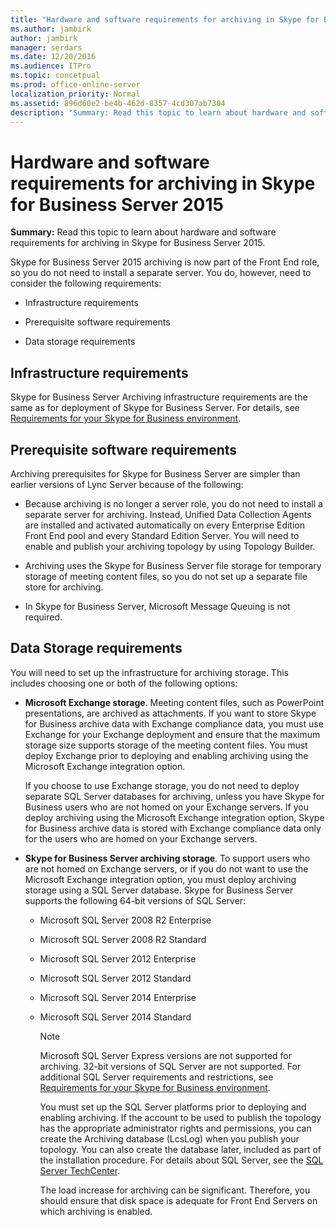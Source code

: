```yaml
---
title: "Hardware and software requirements for archiving in Skype for Business Server 2015"
ms.author: jambirk
author: jambirk
manager: serdars
ms.date: 12/20/2016
ms.audience: ITPro
ms.topic: concetpual
ms.prod: office-online-server
localization_priority: Normal
ms.assetid: 896d60e2-be4b-462d-8357-4cd307ab7304
description: "Summary: Read this topic to learn about hardware and software requirements for archiving in Skype for Business Server 2015."
---
```


# Hardware and software requirements for archiving in Skype for Business Server 2015
 
**Summary:** Read this topic to learn about hardware and software requirements for archiving in Skype for Business Server 2015.
  
Skype for Business Server 2015 archiving is now part of the Front End role, so you do not need to install a separate server. You do, however, need to consider the following requirements:
  
- Infrastructure requirements
    
- Prerequisite software requirements
    
- Data storage requirements
    
## Infrastructure requirements

Skype for Business Server Archiving infrastructure requirements are the same as for deployment of Skype for Business Server. For details, see [Requirements for your Skype for Business environment](../../plan-your-deployment/requirements-for-your-environment/requirements-for-your-environment.md). 
  
## Prerequisite software requirements

Archiving prerequisites for Skype for Business Server are simpler than earlier versions of Lync Server because of the following: 
  
- Because archiving is no longer a server role, you do not need to install a separate server for archiving. Instead, Unified Data Collection Agents are installed and activated automatically on every Enterprise Edition Front End pool and every Standard Edition Server. You will need to enable and publish your archiving topology by using Topology Builder.
    
- Archiving uses the Skype for Business Server file storage for temporary storage of meeting content files, so you do not set up a separate file store for archiving.
    
- In Skype for Business Server, Microsoft Message Queuing is not required.
    
## Data Storage requirements

You will need to set up the infrastructure for archiving storage. This includes choosing one or both of the following options:
  
- **Microsoft Exchange storage**. Meeting content files, such as PowerPoint presentations, are archived as attachments. If you want to store Skype for Business archive data with Exchange compliance data, you must use Exchange for your Exchange deployment and ensure that the maximum storage size supports storage of the meeting content files. You must deploy Exchange prior to deploying and enabling archiving using the Microsoft Exchange integration option. 
    
    If you choose to use Exchange storage, you do not need to deploy separate SQL Server databases for archiving, unless you have Skype for Business users who are not homed on your Exchange servers. If you deploy archiving using the Microsoft Exchange integration option, Skype for Business archive data is stored with Exchange compliance data only for the users who are homed on your Exchange servers. 
    
- **Skype for Business Server archiving storage**. To support users who are not homed on Exchange servers, or if you do not want to use the Microsoft Exchange integration option, you must deploy archiving storage using a SQL Server database. Skype for Business Server supports the following 64-bit versions of SQL Server:
    
  - Microsoft SQL Server 2008 R2 Enterprise
    
  - Microsoft SQL Server 2008 R2 Standard
    
  - Microsoft SQL Server 2012 Enterprise
    
  - Microsoft SQL Server 2012 Standard
    
  - Microsoft SQL Server 2014 Enterprise
    
  - Microsoft SQL Server 2014 Standard
    
    > [!NOTE]
    > Microsoft SQL Server Express versions are not supported for archiving. 32-bit versions of SQL Server are not supported. For additional SQL Server requirements and restrictions, see [Requirements for your Skype for Business environment](../../plan-your-deployment/requirements-for-your-environment/requirements-for-your-environment.md). 
  
    You must set up the SQL Server platforms prior to deploying and enabling archiving. If the account to be used to publish the topology has the appropriate administrator rights and permissions, you can create the Archiving database (LcsLog) when you publish your topology. You can also create the database later, included as part of the installation procedure. For details about SQL Server, see the [SQL Server TechCenter](https://go.microsoft.com/fwlink/p/?linkID=129045).
    
    The load increase for archiving can be significant. Therefore, you should ensure that disk space is adequate for Front End Servers on which archiving is enabled.
    

